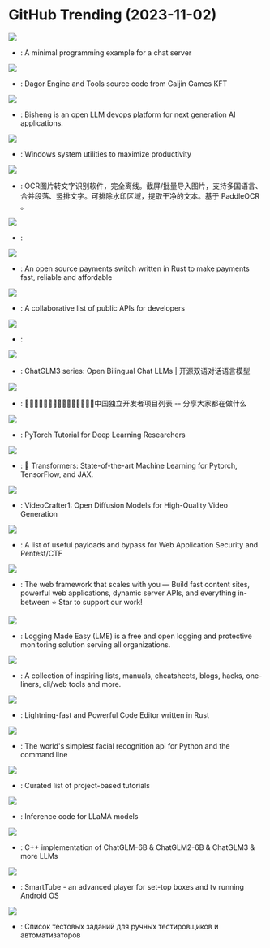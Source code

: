 # GitHub Trending (2023-11-02)

![](https://img.shields.io/badge/C-New%20989-green?style=flat-square&logo=appveyor)
- [](https://github.comundefined): A minimal programming example for a chat server

![](https://img.shields.io/badge/C%2B%2B-New%20611-green?style=flat-square&logo=appveyor)
- [](https://github.comundefined): Dagor Engine and Tools source code from Gaijin Games KFT

![](https://img.shields.io/badge/Python-New%20103-green?style=flat-square&logo=appveyor)
- [](https://github.comundefined): Bisheng is an open LLM devops platform for next generation AI applications.

![](https://img.shields.io/badge/C%23-New%20156-green?style=flat-square&logo=appveyor)
- [](https://github.comundefined): Windows system utilities to maximize productivity

![](https://img.shields.io/badge/Python-New%20604-green?style=flat-square&logo=appveyor)
- [](https://github.comundefined): OCR图片转文字识别软件，完全离线。截屏/批量导入图片，支持多国语言、合并段落、竖排文字。可排除水印区域，提取干净的文本。基于 PaddleOCR 。

![](https://img.shields.io/badge/none-New%20385-green?style=flat-square&logo=appveyor)
- [](https://github.comundefined): 

![](https://img.shields.io/badge/Rust-New%20928-green?style=flat-square&logo=appveyor)
- [](https://github.comundefined): An open source payments switch written in Rust to make payments fast, reliable and affordable

![](https://img.shields.io/badge/Python-New%2037-green?style=flat-square&logo=appveyor)
- [](https://github.comundefined): A collaborative list of public APIs for developers

![](https://img.shields.io/badge/CSS-New%2028-green?style=flat-square&logo=appveyor)
- [](https://github.comundefined): 

![](https://img.shields.io/badge/Python-New%20332-green?style=flat-square&logo=appveyor)
- [](https://github.comundefined): ChatGLM3 series: Open Bilingual Chat LLMs | 开源双语对话语言模型

![](https://img.shields.io/badge/none-New%20245-green?style=flat-square&logo=appveyor)
- [](https://github.comundefined): 👩🏿‍💻👨🏾‍💻👩🏼‍💻👨🏽‍💻👩🏻‍💻中国独立开发者项目列表 -- 分享大家都在做什么

![](https://img.shields.io/badge/Python-New%20162-green?style=flat-square&logo=appveyor)
- [](https://github.comundefined): PyTorch Tutorial for Deep Learning Researchers

![](https://img.shields.io/badge/Python-New%2093-green?style=flat-square&logo=appveyor)
- [](https://github.comundefined): 🤗 Transformers: State-of-the-art Machine Learning for Pytorch, TensorFlow, and JAX.

![](https://img.shields.io/badge/Python-New%2043-green?style=flat-square&logo=appveyor)
- [](https://github.comundefined): VideoCrafter1: Open Diffusion Models for High-Quality Video Generation

![](https://img.shields.io/badge/Python-New%20187-green?style=flat-square&logo=appveyor)
- [](https://github.comundefined): A list of useful payloads and bypass for Web Application Security and Pentest/CTF

![](https://img.shields.io/badge/TypeScript-New%2049-green?style=flat-square&logo=appveyor)
- [](https://github.comundefined): The web framework that scales with you — Build fast content sites, powerful web applications, dynamic server APIs, and everything in-between ⭐️ Star to support our work!

![](https://img.shields.io/badge/Shell-New%2065-green?style=flat-square&logo=appveyor)
- [](https://github.comundefined): Logging Made Easy (LME) is a free and open logging and protective monitoring solution serving all organizations.

![](https://img.shields.io/badge/none-New%20206-green?style=flat-square&logo=appveyor)
- [](https://github.comundefined): A collection of inspiring lists, manuals, cheatsheets, blogs, hacks, one-liners, cli/web tools and more.

![](https://img.shields.io/badge/Rust-New%2052-green?style=flat-square&logo=appveyor)
- [](https://github.comundefined): Lightning-fast and Powerful Code Editor written in Rust

![](https://img.shields.io/badge/Python-New%2046-green?style=flat-square&logo=appveyor)
- [](https://github.comundefined): The world's simplest facial recognition api for Python and the command line

![](https://img.shields.io/badge/none-New%20228-green?style=flat-square&logo=appveyor)
- [](https://github.comundefined): Curated list of project-based tutorials

![](https://img.shields.io/badge/Python-New%20113-green?style=flat-square&logo=appveyor)
- [](https://github.comundefined): Inference code for LLaMA models

![](https://img.shields.io/badge/C%2B%2B-New%2059-green?style=flat-square&logo=appveyor)
- [](https://github.comundefined): C++ implementation of ChatGLM-6B & ChatGLM2-6B & ChatGLM3 & more LLMs

![](https://img.shields.io/badge/Java-New%2022-green?style=flat-square&logo=appveyor)
- [](https://github.comundefined): SmartTube - an advanced player for set-top boxes and tv running Android OS

![](https://img.shields.io/badge/none-New%2016-green?style=flat-square&logo=appveyor)
- [](https://github.comundefined): Список тестовых заданий для ручных тестировщиков и автоматизаторов

